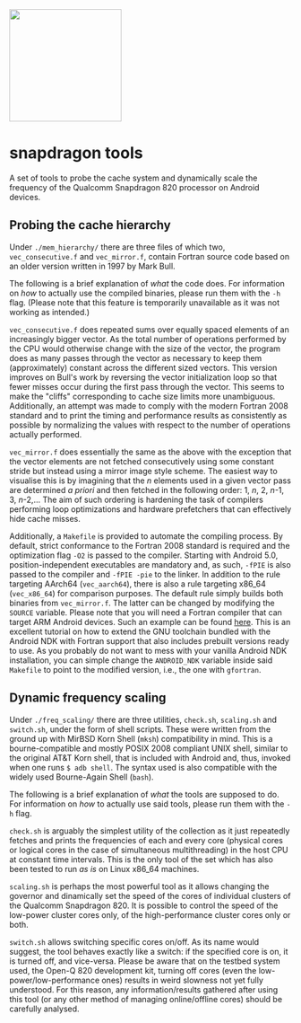 <img src="http://www.cs.man.ac.uk/~nobren/images/snapdragon-tools-artwork.png" height="200">

# snapdragon tools

A set of tools to probe the cache system and dynamically scale the frequency of the Qualcomm Snapdragon 820 processor on Android devices.

## Probing the cache hierarchy

Under `./mem_hierarchy/` there are three files of which two, `vec_consecutive.f` and `vec_mirror.f`, contain Fortran source code based on an older version written in 1997 by Mark Bull.

The following is a brief explanation of *what* the code does. For information on *how* to actually use the compiled binaries, please run them with the `-h` flag. (Please note that this feature is temporarily unavailable as it was not working as intended.)

`vec_consecutive.f` does repeated sums over equally spaced elements of an increasingly bigger vector. As the total number of operations performed by the CPU would otherwise change with the size of the vector, the program does as many passes through the vector as necessary to keep them (approximately) constant across the different sized vectors. This version improves on Bull's work by reversing the vector initialization loop so that fewer misses occur during the first pass through the vector. This seems to make the "cliffs" corresponding to cache size limits more unambiguous. Additionally, an attempt was made to comply with the modern Fortran 2008 standard and to print the timing and performance results as consistently as possible by normalizing the values with respect to the number of operations actually performed.

`vec_mirror.f` does essentially the same as the above with the exception that the vector elements are not fetched consecutively using some constant stride but instead using a mirror image style scheme. The easiest way to visualise this is by imagining that the *n* elements used in a given vector pass are determined *a priori* and then fetched in the following order: 1, *n*, 2, *n*-1, 3, *n*-2,... The aim of such ordering is hardening the task of compilers performing loop optimizations and hardware prefetchers that can effectively hide cache misses.

Additionally, a `Makefile` is provided to automate the compiling process. By default, strict conformance to the Fortran 2008 standard is required and the optimization flag `-O2` is passed to the compiler. Starting with Android 5.0, position-independent executables are mandatory and, as such, `-fPIE` is also passed to the compiler and `-fPIE -pie` to the linker. In addition to the rule targeting AArch64 (`vec_aarch64`), there is also a rule targeting x86_64 (`vec_x86_64`) for comparison purposes. The default rule simply builds both binaries from `vec_mirror.f`. The latter can be changed by modifying the `SOURCE` variable. Please note that you will need a Fortran compiler that can target ARM Android devices. Such an example can be found [here](https://github.com/buffer51/android-gfortran "android-gfortran"). This is an excellent tutorial on how to extend the GNU toolchain bundled with the Android NDK with Fortran support that also includes prebuilt versions ready to use. As you probably do not want to mess with your vanilla Android NDK installation, you can simple change the `ANDROID_NDK` variable inside said `Makefile` to point to the modified version, i.e., the one with `gfortran`.

## Dynamic frequency scaling

Under `./freq_scaling/` there are three utilities, `check.sh`, `scaling.sh` and `switch.sh`, under the form of shell scripts. These were written from the ground up with MirBSD Korn Shell (`mksh`) compatibility in mind. This is a bourne-compatible and mostly POSIX 2008 compliant UNIX shell, similar to the original AT&T Korn shell, that is included with Android and, thus, invoked when one runs `$ adb shell`. The syntax used is also compatible with the widely used Bourne-Again Shell (`bash`).

The following is a brief explanation of *what* the tools are supposed to do. For information on *how* to actually use said tools, please run them with the `-h` flag.

`check.sh` is arguably the simplest utility of the collection as it just repeatedly fetches and prints the frequencies of each and every core (physical cores or logical cores in the case of simultaneous multithreading) in the host CPU at constant time intervals. This is the only tool of the set which has also been tested to run *as is* on Linux x86_64 machines.

`scaling.sh` is perhaps the most powerful tool as it allows changing the governor and dinamically set the speed of the cores of individual clusters of the Qualcomm Snapdragon 820. It is possible to control the speed of the low-power cluster cores only, of the high-performance cluster cores only or both.

`switch.sh` allows switching specific cores on/off. As its name would suggest, the tool behaves exactly like a switch: if the specified core is on, it is turned off, and vice-versa. Please be aware that on the testbed system used, the Open-Q 820 development kit, turning off cores (even the low-power/low-performance ones) results in weird slowness not yet fully understood. For this reason, any information/results gathered after using this tool (or any other method of managing online/offline cores) should be carefully analysed.